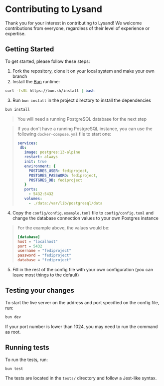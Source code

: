 # Contributing to Lysand
Thank you for your interest in contributing to Lysand! We welcome contributions from everyone, regardless of their level of experience or expertise.

## Getting Started
To get started, please follow these steps:

1. Fork the repository, clone it on your local system and make your own branch
2. Install the [Bun](https://bun.sh) runtime:
```sh
curl -fsSL https://bun.sh/install | bash
```
3. Run `bun install` in the project directory to install the dependencies
```sh
bun install
```
> You will need a running PostgreSQL database for the next step

> If you don't have a running PostgreSQL instance, you can use the following `docker-compose.yml` file to start one:
> ```yaml
>services:
>  db:
>    image: postgres:13-alpine
>    restart: always
>    init: true
>    environment: {
>      POSTGRES_USER: fediproject,
>      POSTGRES_PASSWORD: fediproject,
>      POSTGRES_DB: fediproject
>    }
>    ports:
>      - 5432:5432
>    volumes:
>      - ./data:/var/lib/postgresql/data
> ```

4. Copy the `config/config.example.toml` file to `config/config.toml` and change the database connection values to your own Postgres instance
> For the example above, the values would be:
> ```toml
> [database]
> host = "localhost"
> port = 5432
> username = "fediproject"
> password = "fediproject"
> database = "fediproject"
> ```
5. Fill in the rest of the config file with your own configuration (you can leave most things to the default)

## Testing your changes

To start the live server on the address and port specified on the config file, run:
```sh
bun dev
```

If your port number is lower than 1024, you may need to run the command as root.

## Running tests

To run the tests, run:
```sh
bun test
```

The tests are located in the `tests/` directory and follow a Jest-like syntax.